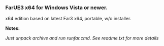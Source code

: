 ### FarUE3 x64 for Windows Vista or newer.

x64 edition based on latest Far3 x64, portable, w/o installer.

**Notes:**

_Just unpack archive and run runfar.cmd. See readme.txt for more details_
